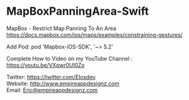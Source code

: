 # MapBoxPanningArea-Swift

MapBox - Restrict Map Panning To An Area
https://docs.mapbox.com/ios/maps/examples/constraining-gestures/

Add Pod:  pod 'Mapbox-iOS-SDK', '~> 5.2'

Complete How to Video on my YouTube Channel : https://youtu.be/VXpwr0UI0Zo


Twitter: https://twitter.com/EIosdev
<br>
Website: http://www.empireappdesignz.com
<br>
Email: Eric@empireappdesignz.com



